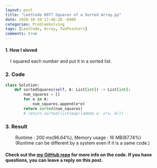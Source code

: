 ```yaml
---
layout: post
title: "LeetCode 0977 Squares of a Sorted Array.py"
date: 2020-10-20 17:48:28 -0400
categories: ProblemSolving
tags: [LeetCode, Array, TwoPointers]
comments: true
---
```


#### 1. How I sloved
&nbsp;&nbsp;&nbsp;&nbsp;I squared each number and put it in a sorted list.

### 2. Code
```python
class Solution:
    def sortedSquares(self, A: List[int]) -> List[int]:
        num_squares = []
        for e in A:
            num_squares.append(e*e)
        return sorted(num_squares)
        # return sorted(list(map(lambda x: x*x, A)))
```

### 3. Result
&nbsp;&nbsp;&nbsp;&nbsp;&nbsp;&nbsp;&nbsp;&nbsp;Runtime : 200 ms(96.64%), Memory usage : 16 MB(87.74%)  
&nbsp;&nbsp;&nbsp;&nbsp;&nbsp;&nbsp;&nbsp;&nbsp;(Runtime can be different by a system even if it is a same code.)

#### Check out the [my GitHub repo][hyuk-gh] for more info on the code. If you have questions, you can leave a reply on this post.
[hyuk-gh]:   https://github.com/dlgur1994/StudyAlgorithms
